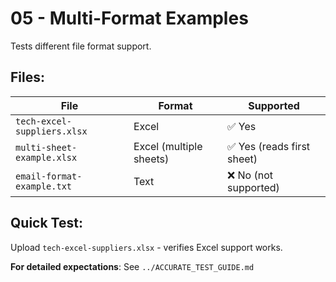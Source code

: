 # 05 - Multi-Format Examples

Tests different file format support.

## Files:

| File | Format | Supported |
|------|--------|-----------|
| `tech-excel-suppliers.xlsx` | Excel | ✅ Yes |
| `multi-sheet-example.xlsx` | Excel (multiple sheets) | ✅ Yes (reads first sheet) |
| `email-format-example.txt` | Text | ❌ No (not supported) |

## Quick Test:
Upload `tech-excel-suppliers.xlsx` - verifies Excel support works.

**For detailed expectations**: See `../ACCURATE_TEST_GUIDE.md`
